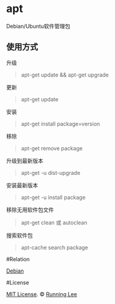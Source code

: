 # apt

Debian/Ubuntu软件管理包

 ## 使用方式
 
 升级
 
  > apt-get update && apt-get upgrade
  
 更新
 
 > apt-get update
 
 安装
 
 > apt-get install package=version
 
 移除
 
 > apt-get remove package

升级到最新版本

> apt-get -u dist-upgrade

安装最新版本

> apt-get -u install package

移除无用软件包文件

> apt-get clean 或 autoclean

搜索软件包

> apt-cache search package


#Relation

[Debian](https://www.debian.org/doc/manuals/apt-howto/ch-apt-get.zh-cn.html)

#License

[MIT License](https://opensource.org/licenses/mit-license.html). ©  [Running Lee](mailto:lihui870920@gmail.com)
